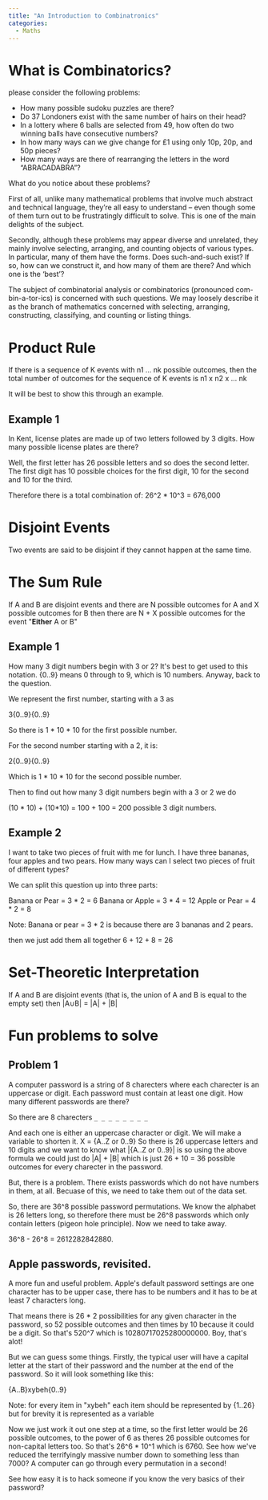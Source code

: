 ```yaml
---
title: "An Introduction to Combinatronics"
categories:
  - Maths
---
```


# What is Combinatorics?

please consider the following problems:

*  How many possible sudoku puzzles are there?
*  Do 37 Londoners exist with the same number of hairs on their head?
*  In a lottery where 6 balls are selected from 49, how often do two winning balls have consecutive numbers?
*  In how many ways can we give change for £1 using only 10p, 20p, and 50p pieces?
*  How many ways are there of rearranging the letters in the word “ABRACADABRA”?


What do you notice about these problems?

First of all, unlike many mathematical problems that involve much abstract and technical language, they’re all easy to understand – even though some of them turn out to be frustratingly difficult to solve. This is one of the main delights of the subject.

Secondly, although these problems may appear diverse and unrelated, they mainly involve selecting, arranging, and counting objects of various types. In particular, many of them have the forms. Does such-and-such exist? If so, how can we construct it, and how many of them are there? And which one is the ‘best’?

The subject of combinatorial analysis or combinatorics (pronounced com-bin-a-tor-ics) is concerned with such questions. We may loosely describe it as the branch of mathematics concerned with selecting, arranging, constructing, classifying, and counting or listing things.

# Product Rule

If there is a sequence of K events with n1 ... nk possible outcomes, then the total number of outcomes for the sequence of K events is n1 x n2 x ... nk

It will be best to show this through an example.

## Example 1
In Kent, license plates are made up of two letters followed by 3 digits. How many possible license plates are there?

Well, the first letter has 26 possible letters and so does the second letter. The first digit has 10 possible choices for the first digit, 10 for the second and 10 for the third.

Therefore there is a total combination of:
26^2 * 10^3 = 676,000

# Disjoint Events

Two events are said to be disjoint if they cannot happen at the same time.

# The Sum Rule

If A and B are disjoint events and there are N possible outcomes for A and X possible outcomes for B then there are N + X possible outcomes for the event "**Either** A or B"

## Example 1

How many 3 digit numbers begin with 3 or 2?
It's best to get used to this notation. {0..9} means 0 through to 9, which is 10 numbers.
Anyway, back to the question.

We represent the first number, starting with a 3 as

3{0..9}{0..9}

So there is 1 * 10 * 10 for the first possible number.

For the second number starting with a 2, it is:

2{0..9}{0..9}

Which is 1 * 10 * 10 for the second possible number.

Then to find out how many 3 digit numbers begin with a 3 or 2 we do

(10 * 10) + (10*10) = 100 + 100 = 200 possible 3 digit numbers.


## Example 2

I want to take two pieces of fruit with me for lunch. I have three bananas, four apples and two pears.
How many ways can I select two pieces of fruit of different types?

We can split this question up into three parts:

Banana or Pear = 3 * 2 = 6
Banana or Apple = 3 * 4 = 12
Apple or Pear = 4 * 2 = 8

Note: Banana or pear = 3 * 2 is because there are 3 bananas and 2 pears.

then we just add them all together
6 + 12 + 8 = 26

# Set-Theoretic Interpretation

If A and B are disjoint events (that is, the union of A and B is equal to the empty set) then |A∪B| = |A| + |B|

# Fun problems to solve

## Problem 1

A computer password is a string of 8 charecters where each charecter is an uppercase or digit. Each password must contain at least one digit. How many different passwords are there?

So there are 8 charecters
``` _ _ _ _ _ _ _ _ ```

And each one is either an uppercase character or digit. We will make a variable to shorten it.
X = {A..Z or 0..9}
So there is 26 uppercase letters and 10 digits and we want to know what |{A..Z or 0..9}| is so using the above formula we could just do |A| + |B| which is just 26 + 10 = 36 possible outcomes for every charecter in the password.

But, there is a problem. There exists passwords which do not have numbers in them, at all. Becuase of this, we need to take them out of the data set. 

So, there are 36^8 possible password permutations. We know the alphabet is 26 letters long, so therefore there must be 26^8 passwords which only contain letters (pigeon hole principle). Now we need to take away.

36^8 - 26^8 = 2612282842880.

## Apple passwords, revisited.






A more fun and useful problem. Apple's default password settings are one character has to be upper case, there has to be numbers and it has to be at least 7 characters long.

That means there is 26 * 2 possibilities for any given character in the password, so 52 possible outcomes and then times by 10 because it could be a digit. So that's 520^7 which is 10280717025280000000. Boy, that's alot!

But we can guess some things. Firstly, the typical user will have a capital letter at the start of their password and the number at the end of the password. So it will look something like this:

{A..B}xybeh{0..9}

Note: for every item in "xybeh" each item should be represented by {1..26} but for brevity it is represented as a variable

Now we just work it out one step at a time, so the first letter would be 26 possible outcomes, to the power of 6 as theres 26 possible outcomes for non-capital letters too. So that's 26^6 * 10^1 which is 6760. See how we've reduced the terrifyingly massive number down to something less than 7000? A computer can go through every permutation in a second! 

See how easy it is to hack someone if you know the very basics of their password?
